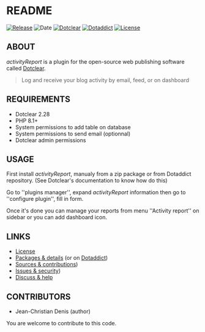 # README

[![Release](https://img.shields.io/github/v/release/jcdenis/activityReport?color=lightblue)](https://github.com/JcDenis/activityReport/releases)
![Date](https://img.shields.io/github/release-date/jcdenis/activityReport?color=red)
[![Dotclear](https://img.shields.io/badge/dotclear-v2.33-137bbb.svg)](https://fr.dotclear.org/download)
[![Dotaddict](https://img.shields.io/badge/dotaddict-official-9ac123.svg)](https://plugins.dotaddict.org/dc2/details/activityReport)
[![License](https://img.shields.io/github/license/jcdenis/activityReport?color=white)](https://github.com/JcDenis/activityReport/blob/master/LICENSE)

## ABOUT

_activityReport_ is a plugin for the open-source web publishing software called [Dotclear](https://www.dotclear.org).

> Log and receive your blog activity by email, feed, or on dashboard

## REQUIREMENTS

* Dotclear 2.28
* PHP 8.1+
* System permissions to add table on database
* System permissions to send email (optionnal)
* Dotclear admin permissions

## USAGE

First install _activityReport_, manualy from a zip package or from 
Dotaddict repository. (See Dotclear's documentation to know how do this)

Go to ''plugins manager'', expand _activityReport_ information then 
go to ''configure plugin'', fill in form.

Once it's done you can manage your reports from menu 
''Activity report'' on sidebar or you can add dashboard icon.

## LINKS

* [License](https://github.com/JcDenis/activityReport/blob/master/LICENSE)
* [Packages & details](https://github.com/JcDenis/activityReport/releases) (or on [Dotaddict](https://plugins.dotaddict.org/dc2/details/activityReport))
* [Sources & contributions](https://github.com/JcDenis/activityReport))
* [Issues & security](https://github.com/JcDenis/activityReport/issues))
* [Discuss & help](https://forum.dotclear.org/viewtopic.php?id=40504)

## CONTRIBUTORS

* Jean-Christian Denis (author)

You are welcome to contribute to this code.
